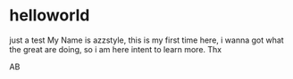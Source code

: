 # helloworld
just a test
My Name is azzstyle, this is my first time here, i wanna got what the great are doing, so i am here intent to learn more. Thx

AB
